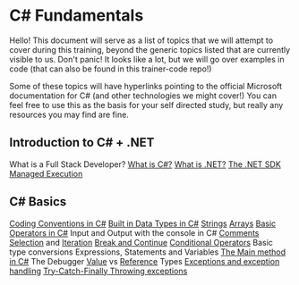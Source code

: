 # C# Fundamentals

Hello! This document will serve as a list of topics that we will attempt to cover during this training, beyond the generic topics listed that are currently visible to us. Don't panic! It looks like a lot, but we will go over examples in code (that can also be found in this trainer-code repo!)

Some of these topics will have hyperlinks pointing to the official Microsoft documentation for C# (and other technologies we might cover!) You can feel free to use this as the basis for your self directed study, but really any resources you may find are fine.

## Introduction to C# + .NET

What is a Full Stack Developer?
[What is C#?](https://learn.microsoft.com/en-us/dotnet/csharp/tour-of-csharp/)
[What is .NET?](https://learn.microsoft.com/en-us/dotnet/core/introduction)
[The .NET SDK](https://learn.microsoft.com/en-us/dotnet/core/sdk)
[Managed Execution](https://learn.microsoft.com/en-us/dotnet/framework/get-started/overview)

## C# Basics

[Coding Conventions in C#](https://learn.microsoft.com/en-us/dotnet/csharp/fundamentals/coding-style/identifier-names)
[Built in Data Types in C#](https://learn.microsoft.com/en-us/dotnet/csharp/language-reference/builtin-types/built-in-types)
[Strings](https://learn.microsoft.com/en-us/dotnet/csharp/programming-guide/strings/)
[Arrays](https://learn.microsoft.com/en-us/dotnet/csharp/language-reference/builtin-types/arrays)
[Basic Operators in C#](https://learn.microsoft.com/en-us/dotnet/csharp/language-reference/operators/)
Input and Output with the console in C#
[Comments](https://learn.microsoft.com/en-us/dotnet/csharp/language-reference/tokens/comments)
[Selection](https://learn.microsoft.com/en-us/dotnet/csharp/language-reference/statements/selection-statements) and [Iteration]((https://learn.microsoft.com/en-us/dotnet/csharp/language-reference/statements/iteration-statements))
[Break and Continue](https://learn.microsoft.com/en-us/dotnet/csharp/language-reference/statements/jump-statements)
[Conditional Operators](https://learn.microsoft.com/en-us/dotnet/csharp/language-reference/operators/boolean-logical-operators)
Basic type conversions
Expressions, Statements and Variables
[The Main method in C#](https://learn.microsoft.com/en-us/dotnet/csharp/fundamentals/program-structure/main-command-line)
The Debugger
[Value](https://learn.microsoft.com/en-us/dotnet/csharp/language-reference/builtin-types/value-types) vs [Reference](https://learn.microsoft.com/en-us/dotnet/csharp/language-reference/keywords/reference-types) Types
[Exceptions and exception handling](https://learn.microsoft.com/en-us/dotnet/csharp/fundamentals/exceptions/)
[Try-Catch-Finally
Throwing exceptions](https://learn.microsoft.com/en-us/dotnet/csharp/language-reference/statements/exception-handling-statements)
